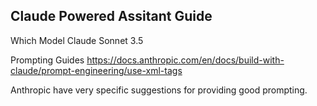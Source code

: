 ## Claude Powered Assitant Guide

Which Model
Claude Sonnet 3.5

Prompting Guides
<https://docs.anthropic.com/en/docs/build-with-claude/prompt-engineering/use-xml-tags>

Anthropic have very specific suggestions for providing good prompting.
